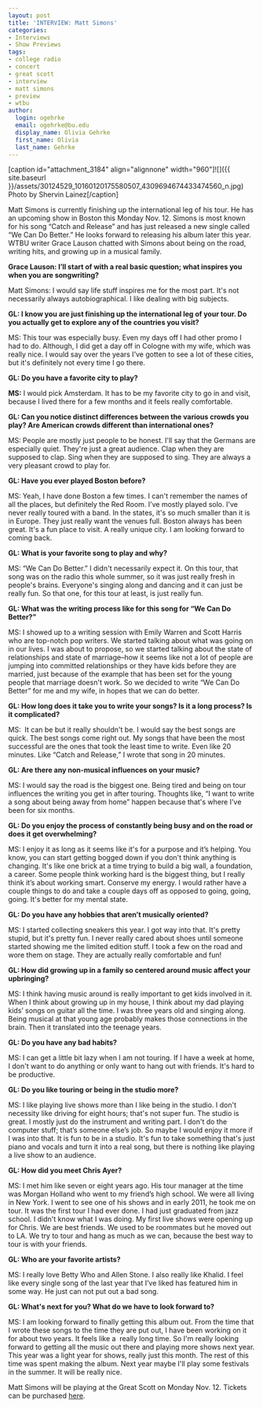 ```yaml
---
layout: post
title: 'INTERVIEW: Matt Simons'
categories:
- Interviews
- Show Previews
tags:
- college radio
- concert
- great scott
- interview
- matt simons
- preview
- wtbu
author:
  login: ogehrke
  email: ogehrke@bu.edu
  display_name: Olivia Gehrke
  first_name: Olivia
  last_name: Gehrke
---
```

\[caption id="attachment\_3184" align="alignnone" width="960"\]![]({{ site.baseurl }}/assets/30124529_10160120175580507_4309694674433474560_n.jpg) Photo by Shervin Lainez\[/caption\]

Matt Simons is currently finishing up the international leg of his tour. He has an upcoming show in Boston this Monday Nov. 12. Simons is most known for his song “Catch and Release” and has just released a new single called “We Can Do Better.” He looks forward to releasing his album later this year. WTBU writer Grace Lauson chatted with Simons about being on the road, writing hits, and growing up in a musical family.

**Grace Lauson: I’ll start of with a real basic question; what inspires you when you are songwriting?**

Matt Simons: I would say life stuff inspires me for the most part. It's not necessarily always autobiographical. I like dealing with big subjects.

**GL: I know you are just finishing up the international leg of your tour. Do you actually get to explore any of the countries you visit?**

MS: This tour was especially busy. Even my days off I had other promo I had to do. Although, I did get a day off in Cologne with my wife, which was really nice. I would say over the years I’ve gotten to see a lot of these cities, but it's definitely not every time I go there.

**GL: Do you have a favorite city to play?**

**MS:** I would pick Amsterdam. It has to be my favorite city to go in and visit, because I lived there for a few months and it feels really comfortable.

**GL: Can you notice distinct differences between the various crowds you play? Are American crowds different than international ones?**

MS: People are mostly just people to be honest. I'll say that the Germans are especially quiet. They're just a great audience. Clap when they are supposed to clap. Sing when they are supposed to sing. They are always a very pleasant crowd to play for.

**GL: Have you ever played Boston before?**

MS: Yeah, I have done Boston a few times. I can't remember the names of all the places, but definitely the Red Room. I’ve mostly played solo. I've never really toured with a band. In the states, it's so much smaller than it is in Europe. They just really want the venues full. Boston always has been great. It's a fun place to visit. A really unique city. I am looking forward to coming back.

**GL: What is your favorite song to play and why?**

MS: “We Can Do Better.” I didn't necessarily expect it. On this tour, that song was on the radio this whole summer, so it was just really fresh in people's brains. Everyone's singing along and dancing and it can just be really fun. So that one, for this tour at least, is just really fun.

**GL: What was the writing process like for this song for “We Can Do Better?”**

MS: I showed up to a writing session with Emily Warren and Scott Harris who are top-notch pop writers. We started talking about what was going on in our lives. I was about to propose, so we started talking about the state of relationships and state of marriage–how it seems like not a lot of people are jumping into committed relationships or they have kids before they are married, just because of the example that has been set for the young people that marriage doesn't work. So we decided to write “We Can Do Better” for me and my wife, in hopes that we can do better.

**GL: How long does it take you to write your songs? Is it a long process? Is it complicated?**

MS:  It can be but it really shouldn't be. I would say the best songs are quick. The best songs come right out. My songs that have been the most successful are the ones that took the least time to write. Even like 20 minutes. Like “Catch and Release,” I wrote that song in 20 minutes.

**GL: Are there any non-musical influences on your music?**

MS: I would say the road is the biggest one. Being tired and being on tour influences the writing you get in after touring. Thoughts like, “I want to write a song about being away from home” happen because that's where I've been for six months.

**GL: Do you enjoy the process of constantly being busy and on the road or does it get overwhelming?**

MS: I enjoy it as long as it seems like it's for a purpose and it’s helping. You know, you can start getting bogged down if you don't think anything is changing. It's like one brick at a time trying to build a big wall, a foundation, a career. Some people think working hard is the biggest thing, but I really think it’s about working smart. Conserve my energy. I would rather have a couple things to do and take a couple days off as opposed to going, going, going. It's better for my mental state.

**GL: Do you have any hobbies that aren’t musically oriented?**

MS: I started collecting sneakers this year. I got way into that. It's pretty stupid, but it's pretty fun. I never really cared about shoes until someone started showing me the limited edition stuff. I took a few on the road and wore them on stage. They are actually really comfortable and fun!

**GL: How did growing up in a family so centered around music affect your upbringing?**

MS: I think having music around is really important to get kids involved in it. When I think about growing up in my house, I think about my dad playing kids’ songs on guitar all the time. I was three years old and singing along. Being musical at that young age probably makes those connections in the brain. Then it translated into the teenage years.

**GL: Do you have any bad habits?**

MS: I can get a little bit lazy when I am not touring. If I have a week at home, I don't want to do anything or only want to hang out with friends. It's hard to be productive.

**GL: Do you like touring or being in the studio more?**

MS: I like playing live shows more than I like being in the studio. I don't necessity like driving for eight hours; that's not super fun. The studio is great. I mostly just do the instrument and writing part. I don't do the computer stuff; that’s someone else’s job. So maybe I would enjoy it more if I was into that. It is fun to be in a studio. It's fun to take something that's just piano and vocals and turn it into a real song, but there is nothing like playing a live show to an audience.

**GL: How did you meet Chris Ayer?**

MS: I met him like seven or eight years ago. His tour manager at the time was Morgan Holland who went to my friend’s high school. We were all living in New York. I went to see one of his shows and in early 2011, he took me on tour. It was the first tour I had ever done. I had just graduated from jazz school. I didn't know what I was doing. My first live shows were opening up for Chris. We are best friends. We used to be roommates but he moved out to LA. We try to tour and hang as much as we can, because the best way to tour is with your friends.

**GL: Who are your favorite artists?**

MS: I really love Betty Who and Allen Stone. I also really like Khalid. I feel like every single song of the last year that I’ve liked has featured him in some way. He just can not put out a bad song.

**GL: What's next for you? What do we have to look forward to?**

MS: I am looking forward to finally getting this album out. From the time that I wrote these songs to the time they are put out, I have been working on it for about two years. It feels like a  really long time. So I'm really looking forward to getting all the music out there and playing more shows next year. This year was a light year for shows, really just this month. The rest of this time was spent making the album. Next year maybe I'll play some festivals in the summer. It will be really nice.

Matt Simons will be playing at the Great Scott on Monday Nov. 12. Tickets can be purchased [here](https://www.axs.com/events/358478/matt-simons-tickets?skin=greatscott).